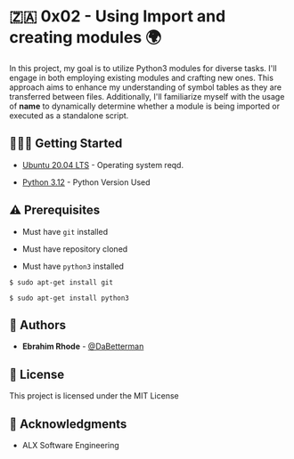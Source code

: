 # 🇿🇦 0x02 - Using Import and creating modules 🌍

In this project, my goal is to utilize Python3 modules for diverse tasks. I'll engage in both employing existing modules and crafting new ones. This approach aims to enhance my understanding of symbol tables as they are transferred between files. Additionally, I'll familiarize myself with the usage of __name__ to dynamically determine whether a module is being imported or executed as a standalone script.

## 🏃🏽‍♂️ Getting Started

* [Ubuntu 20.04 LTS](http://releases.ubuntu.com/20.04/) - Operating system reqd.

* [Python 3.12](https://www.python.org/downloads/release/python-3120/) - Python Version Used

## ⚠️ Prerequisites

* Must have `git` installed

* Must have repository cloned

* Must have `python3` installed

```
$ sudo apt-get install git
```

```
$ sudo apt-get install python3
```

## 📕 Authors
* **Ebrahim Rhode** - [@DaBetterman](https://github.com/DaBetterman)

## 🔬 License

This project is licensed under the MIT License



## 📣 Acknowledgments

* ALX Software Engineering